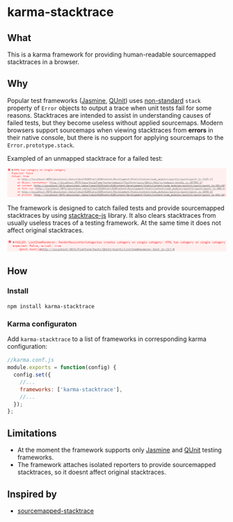 # karma-stacktrace

## What
This is a karma framework for providing human-readable sourcemapped stacktraces in a browser.

## Why
Popular test frameworks ([Jasmine](http://jasmine.github.io/), [QUnit](https://qunitjs.com/)) uses [non-standard](https://developer.mozilla.org/en-US/docs/Web/JavaScript/Reference/Global_Objects/Error/Stack) `stack` property of `Error` objects to output a trace when unit tests fail for some reasons. Stacktraces are intended to assist in understanding causes of failed tests, but they become useless without applied sourcemaps. Modern browsers support sourcemaps when viewing stacktraces from **errors** in their native console, but there is no support for applying sourcemaps to the `Error.prototype.stack`.

Exampled of an unmapped stacktrace for a failed test:

![Unmapped stacktrace](./unmapped-stacktrace.png "Unmapped stacktrace")

The framework is designed to catch failed tests and provide sourcemapped stacktraces by using [stacktrace-js](https://www.stacktracejs.com/) library. It also clears stacktraces from usually useless traces of a testing framework. At the same time it does not affect original stacktraces.

![Mapped stacktrace](./mapped-stacktrace.png "Mapped stacktrace")


## How
### Install
`npm install karma-stacktrace`

### Karma configuraton
Add `karma-stacktrace` to a list of frameworks in corresponding karma configuration:

```js
//karma.conf.js
module.exports = function(config) {
  config.set({
    //...
    frameworks: ['karma-stacktrace'],
    //...
  });
};
```

## Limitations
- At the moment the framework supports only [Jasmine](http://jasmine.github.io/) and [QUnit](https://qunitjs.com/) testing frameworks.
- The framework attaches isolated reporters to provide sourcemapped stacktraces, so it doesnt affect original stacktraces.

## Inspired by
- [sourcemapped-stacktrace](https://github.com/novocaine/sourcemapped-stacktrace)

